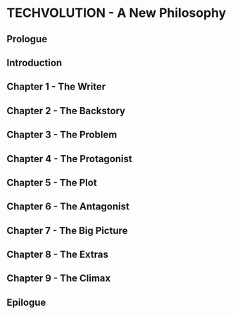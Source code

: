 
# TECHVOLUTION - A New Philosophy

## Prologue

## Introduction

## Chapter 1 - The Writer

## Chapter 2 - The Backstory

## Chapter 3 - The Problem

## Chapter 4 - The Protagonist

## Chapter 5 - The Plot

## Chapter 6 - The Antagonist

## Chapter 7 - The Big Picture

## Chapter 8 - The Extras

## Chapter 9 - The Climax

## Epilogue
